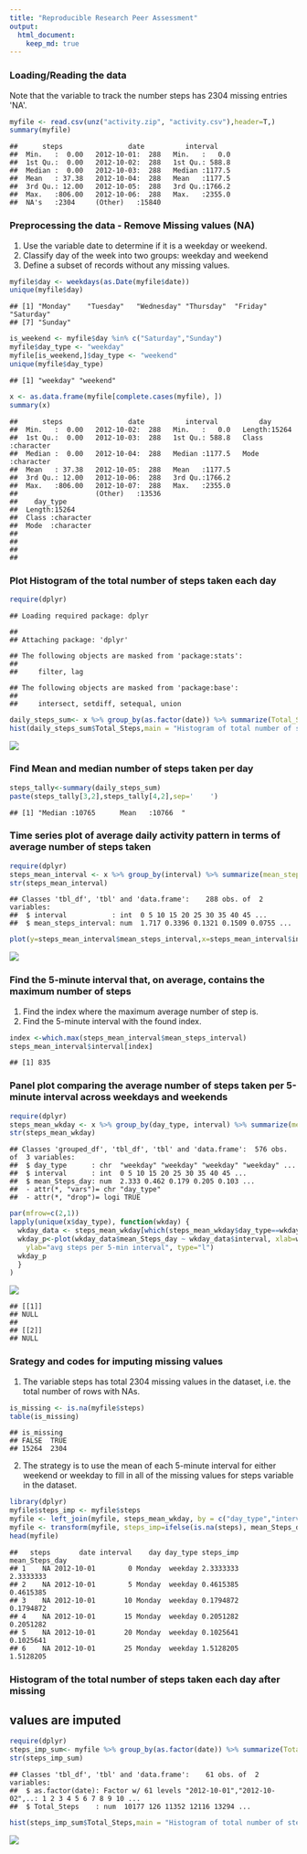 ```yaml
---
title: "Reproducible Research Peer Assessment"
output: 
  html_document:
    keep_md: true
---
```




### Loading/Reading the data

Note that the variable to track the number steps has 2304 missing entries 'NA'.


```r
myfile <- read.csv(unz("activity.zip", "activity.csv"),header=T,)
summary(myfile)
```

```
##      steps                date          interval     
##  Min.   :  0.00   2012-10-01:  288   Min.   :   0.0  
##  1st Qu.:  0.00   2012-10-02:  288   1st Qu.: 588.8  
##  Median :  0.00   2012-10-03:  288   Median :1177.5  
##  Mean   : 37.38   2012-10-04:  288   Mean   :1177.5  
##  3rd Qu.: 12.00   2012-10-05:  288   3rd Qu.:1766.2  
##  Max.   :806.00   2012-10-06:  288   Max.   :2355.0  
##  NA's   :2304     (Other)   :15840
```

### Preprocessing the data - Remove Missing values (NA)

1. Use the variable date to determine if it is a weekday or weekend.
2. Classify day of the week into two groups: weekday and weekend
3. Define a subset of records without any missing values.


```r
myfile$day <- weekdays(as.Date(myfile$date))
unique(myfile$day)
```

```
## [1] "Monday"    "Tuesday"   "Wednesday" "Thursday"  "Friday"    "Saturday" 
## [7] "Sunday"
```

```r
is_weekend <- myfile$day %in% c("Saturday","Sunday")
myfile$day_type <- "weekday"
myfile[is_weekend,]$day_type <- "weekend"
unique(myfile$day_type)
```

```
## [1] "weekday" "weekend"
```

```r
x <- as.data.frame(myfile[complete.cases(myfile), ])
summary(x)
```

```
##      steps                date          interval          day           
##  Min.   :  0.00   2012-10-02:  288   Min.   :   0.0   Length:15264      
##  1st Qu.:  0.00   2012-10-03:  288   1st Qu.: 588.8   Class :character  
##  Median :  0.00   2012-10-04:  288   Median :1177.5   Mode  :character  
##  Mean   : 37.38   2012-10-05:  288   Mean   :1177.5                     
##  3rd Qu.: 12.00   2012-10-06:  288   3rd Qu.:1766.2                     
##  Max.   :806.00   2012-10-07:  288   Max.   :2355.0                     
##                   (Other)   :13536                                      
##    day_type        
##  Length:15264      
##  Class :character  
##  Mode  :character  
##                    
##                    
##                    
## 
```

### Plot Histogram of the total number of steps taken each day

```r
require(dplyr)
```

```
## Loading required package: dplyr
```

```
## 
## Attaching package: 'dplyr'
```

```
## The following objects are masked from 'package:stats':
## 
##     filter, lag
```

```
## The following objects are masked from 'package:base':
## 
##     intersect, setdiff, setequal, union
```

```r
daily_steps_sum<- x %>% group_by(as.factor(date)) %>% summarize(Total_Steps=sum(steps))
hist(daily_steps_sum$Total_Steps,main = "Histogram of total number of steps taken per day", xlab = "Total number of steps", ylim=c(0,30))
```

![](PA1_template_files/figure-html/unnamed-chunk-3-1.png)<!-- -->

### Find Mean and median number of steps taken per day

```r
steps_tally<-summary(daily_steps_sum)
paste(steps_tally[3,2],steps_tally[4,2],sep='    ')
```

```
## [1] "Median :10765      Mean   :10766  "
```

### Time series plot of average daily activity pattern in terms of average number of steps taken

```r
require(dplyr)
steps_mean_interval <- x %>% group_by(interval) %>% summarize(mean_steps_interval=mean(steps))
str(steps_mean_interval)
```

```
## Classes 'tbl_df', 'tbl' and 'data.frame':	288 obs. of  2 variables:
##  $ interval           : int  0 5 10 15 20 25 30 35 40 45 ...
##  $ mean_steps_interval: num  1.717 0.3396 0.1321 0.1509 0.0755 ...
```

```r
plot(y=steps_mean_interval$mean_steps_interval,x=steps_mean_interval$interval, type="l", xlab="5-minute Interval", ylab="Interval Average Steps", main="average daily activity pattern")
```

![](PA1_template_files/figure-html/unnamed-chunk-5-1.png)<!-- -->

### Find the 5-minute interval that, on average, contains the maximum number of steps

1. Find the index where the maximum average number of step is.
2. Find the 5-minute interval with the found index.


```r
index <-which.max(steps_mean_interval$mean_steps_interval)
steps_mean_interval$interval[index]
```

```
## [1] 835
```

### Panel plot comparing the average number of steps taken per 5-minute interval across weekdays and weekends


```r
require(dplyr)
steps_mean_wkday <- x %>% group_by(day_type, interval) %>% summarize(mean_Steps_day=mean(steps))
str(steps_mean_wkday)
```

```
## Classes 'grouped_df', 'tbl_df', 'tbl' and 'data.frame':	576 obs. of  3 variables:
##  $ day_type      : chr  "weekday" "weekday" "weekday" "weekday" ...
##  $ interval      : int  0 5 10 15 20 25 30 35 40 45 ...
##  $ mean_Steps_day: num  2.333 0.462 0.179 0.205 0.103 ...
##  - attr(*, "vars")= chr "day_type"
##  - attr(*, "drop")= logi TRUE
```

```r
par(mfrow=c(2,1))
lapply(unique(x$day_type), function(wkday) {
  wkday_data <- steps_mean_wkday[which(steps_mean_wkday$day_type==wkday),]
  wkday_p<-plot(wkday_data$mean_Steps_day ~ wkday_data$interval, xlab=wkday,
    ylab="avg steps per 5-min interval", type="l")
  wkday_p
  }
)
```

![](PA1_template_files/figure-html/unnamed-chunk-7-1.png)<!-- -->

```
## [[1]]
## NULL
## 
## [[2]]
## NULL
```

### Srategy and codes for imputing missing values

1. The variable steps has total 2304 missing values in the dataset, i.e. the total number of rows with NAs.

```r
is_missing <- is.na(myfile$steps)
table(is_missing)
```

```
## is_missing
## FALSE  TRUE 
## 15264  2304
```
2. The strategy is to use the mean of each 5-minute interval for either weekend or weekday to fill in all of the missing values for steps variable in the dataset.


```r
library(dplyr)
myfile$steps_imp <- myfile$steps 
myfile <- left_join(myfile, steps_mean_wkday, by = c("day_type","interval"))
myfile <- transform(myfile, steps_imp=ifelse(is.na(steps), mean_Steps_day, steps))
head(myfile)
```

```
##   steps       date interval    day day_type steps_imp mean_Steps_day
## 1    NA 2012-10-01        0 Monday  weekday 2.3333333      2.3333333
## 2    NA 2012-10-01        5 Monday  weekday 0.4615385      0.4615385
## 3    NA 2012-10-01       10 Monday  weekday 0.1794872      0.1794872
## 4    NA 2012-10-01       15 Monday  weekday 0.2051282      0.2051282
## 5    NA 2012-10-01       20 Monday  weekday 0.1025641      0.1025641
## 6    NA 2012-10-01       25 Monday  weekday 1.5128205      1.5128205
```

### Histogram of the total number of steps taken each day after missing
## values are imputed

```r
require(dplyr)
steps_imp_sum<- myfile %>% group_by(as.factor(date)) %>% summarize(Total_Steps=sum(steps_imp))
str(steps_imp_sum)
```

```
## Classes 'tbl_df', 'tbl' and 'data.frame':	61 obs. of  2 variables:
##  $ as.factor(date): Factor w/ 61 levels "2012-10-01","2012-10-02",..: 1 2 3 4 5 6 7 8 9 10 ...
##  $ Total_Steps    : num  10177 126 11352 12116 13294 ...
```

```r
hist(steps_imp_sum$Total_Steps,main = "Histogram of total number of steps with imputation taken per day", xlab = "Total number of steps imputed", ylim=c(0,40))
```

![](PA1_template_files/figure-html/unnamed-chunk-10-1.png)<!-- -->
